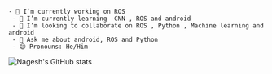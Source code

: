     - 🔭 I’m currently working on ROS
     - 🌱 I’m currently learning  CNN , ROS and android
     - 👯 I’m looking to collaborate on ROS , Python , Machine learning and android
     - 💬 Ask me about android, ROS and Python 
     - 😄 Pronouns: He/Him
     
     
![Nagesh's GitHub stats](https://github-readme-stats.vercel.app/api?username=xtanion&show_icons=true&theme=radical)
<!-- <div class="flex" style="display:flex;flex-direction:row">
 <div class="flex-child"> -->
     
 
       
  <!--
  </div>
   <div class="flex-child">
      <img src="https://media.giphy.com/media/M9gbBd9nbDrOTu1Mqx/giphy.gif"  height="300px" width="300px"/>
   </div>
 </div>
 -->
   

